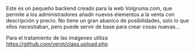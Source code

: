 Este es un pequeño backend creado para la web Volgruma.com, que permite a los administradores añadir nuevos elementos a la venta con descripción y precio.
No tiene un gran abanico de posibilidades, solo lo que ellos necesitaban, pero puede servir de base para crear cosas nuevas...

Para el tratamiento de las imágenes utiliza https://github.com/verot/class.upload.php
